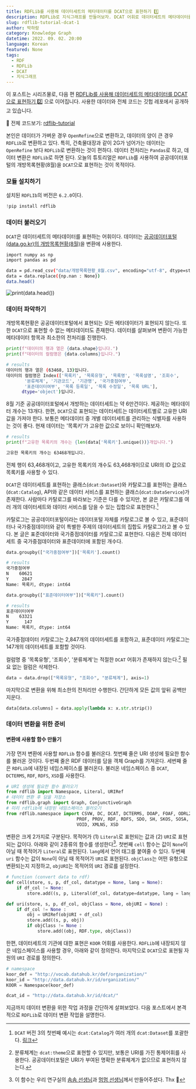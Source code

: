 ```yaml
---
title: RDFLib를 사용해 데이터세트의 메타데이터를 DCAT으로 표현하기 1️⃣
description: RDFLib로 지식그래프를 만들어보자. DCAT 어휘로 데이터세트의 메타데이터를 표현하고,
slug: rdflib-tutorial-dcat-1
author: 박하람
category: Knowledge Graph
datetime: 2022. 09. 02. 20:00
language: Korean
featured: None
tags:
  - RDF
  - RDFLib
  - DCAT
  - 지식그래프
---
```


이 포스트는 시리즈물로, 다음 편 [RDFLib를 사용해 데이터세트의 메타데이터를 DCAT으로 표현하기 2️⃣](/blog/rdflib-tutorial-dcat-2) 으로 이어집니다. 사용한 데이터와 전체 코드는 깃헙 레포에서 공개하고 있습니다.

<div class="note">

👀 전체 코드보기: [rdflib-tutorial](https://github.com/givemetarte/rdflib-tutorial)

</div>

본인은 데이터가 가벼운 경우 `OpenRefine`으로 변환하고, 데이터의 양이 큰 경우 `RDFLib`로 변환하고 있다. 특히, 건축물대장과 같이 2G가 넘어가는 데이터는 `OpenRefine` 보다 `RDFLib`로 변환하는 것이 편하다. 데이터 전처리는 `Pandas`로 하고, 데이터 변환은 `RDFLib`로 하면 된다. 오늘의 튜토리얼은 `RDFLib`를 사용하여 공공데이터포털의 개방목록현황(8월)을 `DCAT`으로 표현하는 것이 목적이다.

### 모듈 설치하기

설치된 `RDFLIb`의 버전은 `6.2.0`이다.

```py
!pip install rdflib
```

### 데이터 불러오기

`DCAT`은 데이터세트의 메타데이터를 표현하는 어휘이다. 데이터는 [공공데이터포털(data.go.kr)의 개방목록현황(8월)](https://www.data.go.kr/bbs/ntc/selectNotice.do?pageIndex=1&originId=NOTICE_0000000002737&atchFileId=FILE_000000002600373&searchCondition2=2&searchKeyword1=)을 변환에 사용한다.

```bash
import numpy as np
import pandas as pd

data = pd.read_csv("data/개방목록현황_8월.csv", encoding="utf-8", dtype=str)
data = data.replace({np.nan : None})
data.head()
```

![print(data.head())](/rdflib-tutorial-dcat/fig1.png)

### 데이터 파악하기

개방목록현황은 공공데이터포털에서 표현되는 모든 메타데이터가 표현되지 않는다. 또한 `DCAT`으로 표현할 수 없는 메타데이터도 존재한다. 데이터를 살펴보며 변환이 가능한 메타데이터 항목과 최소한의 전처리를 진행한다.

```py
print(f"데이터의 행과 열은 {data.shape}입니다.")
print(f"데이터의 컬럼명은 {data.columns}입니다.")
```

```bash
# results
데이터의 행과 열은 (63468, 13)입니다.
데이터의 컬럼명은 Index(['목록키', '목록유형', '목록명', '목록설명', '조회수',
       '분류체계', '기관코드', '기관명', '국가중점여부',
       '표준데이터여부', '목록 등록일', '목록 수정일', '목록 URL'],
      dtype='object')입니다.
```

8월 기준 공공데이터포털에서 개방하는 데이터세트는 약 6만건이다. 제공하는 메타데이터 개수는 13개다. 한편, `DCAT`으로 표현되는 데이터세트는 데이터세트별로 고유한 URI값을 가져야 한다. 보통은 메타데이터 중 개별 데이터세트를 관리하는 식별자를 사용하는 것이 좋다. 현재 데이터는 '목록키'가 고유한 값으로 보이니 확인해보자.

```py
# results
print(f"고유한 목록키의 개수는 {len(data['목록키'].unique())}개입니다.")
```

```bash
고유한 목록키의 개수는 63468개입니다.
```

전체 행이 63,468개이고, 고유한 목록키의 개수도 63,468개이므로 URI의 ID 값으로 목록키를 사용할 수 있다.

`DCAT`은 데이터세트를 표현하는 클래스(`dcat:Dataset`)와 카탈로그를 표현하는 클래스(`dcat:Catalog`), API와 같은 데이터 서비스를 표현하는 클래스(`dcat:DataService`)가 존재한다. 사람마다 카탈로그를 바라보는 기준은 다를 수 있지만, 본 글은 카탈로그를 여러 개의 데이터세트와 데이터 서비스를 담을 수 있는 집합으로 표현한다.[^1]

카탈로그는 공공데이터포털이라는 데이터포털 자체를 카탈로그로 볼 수 있고, 표준데이터나 국가중점데이터와 같이 특별한 주제의 데이터세트의 집합도 카탈로그라고 볼 수 있다. 본 글은 표준데이터와 국가중점데이터를 카탈로그로 표현한다. 다음은 전체 데이터세트 중 국가중점데이터와 표준데이터에 포함된 개수다.

```py
data.groupby(["국가중점여부"])['목록키'].count()
```

```bash
# results
국가중점여부
N    60621
Y     2847
Name: 목록키, dtype: int64
```

```py
data.groupby(["표준데이터여부"])["목록키"].count()
```

```bash
# results
표준데이터여부
N    63321
Y      147
Name: 목록키, dtype: int64
```

국가중점데이터 카탈로그는 2,847개의 데이터세트를 포함하고, 표준데이터 카탈로그는 147개의 데이터세트를 포함할 것이다.

컬럼명 중 '목록유형', '조회수', '분류체계'는 적절한 `DCAT` 어휘가 존재하지 않는다.[^2] 필요 없는 컬럼은 삭제한다.

```py
data = data.drop(["목록유형", "조회수", "분류체계"], axis=1)
```

마지막으로 변환을 위해 최소한의 전처리만 수행한다. 간단하게 모든 값의 앞뒤 공백만 지운다.

```py
data[data.columns] = data.apply(lambda x: x.str.strip())
```

### 데이터 변환을 위한 준비

#### 변환에 사용할 함수 만들기

가장 먼저 변환에 사용할 `RDFLib` 함수를 불러온다. 첫번째 줄은 URI 생성에 필요한 함수를 불러온 것이다. 두번째 줄은 RDF 데이터를 담을 객체 Graph를 가져온다. 세번째 줄은 `RDFLib`에 내장된 네임스페이스를 불러온다. 불러온 네임스페이스 중 `DCAT`, `DCTERMS`, `RDF`, `RDFS`, `XSD`를 사용한다.

```py
# URI 생성에 필요한 함수 불러오기
from rdflib import Namespace, Literal, URIRef
# 데이터 변환 후 담을 저장소
from rdflib.graph import Graph, ConjunctiveGraph
# 미리 rdflib에 내장된 네임스페이스 불러오기
from rdflib.namespace import CSVW, DC, DCAT, DCTERMS, DOAP, FOAF, ODRL2, ORG, OWL, \
                           PROF, PROV, RDF, RDFS, SDO, SH, SKOS, SOSA, SSN, TIME, \
                           VOID, XMLNS, XSD
```

변환은 크게 2가지로 구분된다. 목적어가 (1) `Literal`로 표현되는 값과 (2) `URI`로 표현되는 값이다. 아래와 같이 2종류의 함수를 생성한다[^3]. 첫번째 `cell` 함수는 값이 `None`이 아닐 때 목적어가 `Literal`로 표현된다. `lang`에서 언어 태그를 붙여줄 수 있다. 두번째 `uri` 함수는 값이 `None`이 아닐 때 목적어가 `URI`로 표현된다. `objClass`는 어떤 유형으로 변환되는지 지정하고, `objURI`는 목적어의 `URI` 경로를 설정한다.

```py
# function (convert data to rdf)
def cell(store, s, p, df_col, datatype = None, lang = None):
    if df_col != None:
        store.add((s, p, Literal(df_col, datatype=datatype, lang = lang)))

def uri(store, s, p, df_col, objClass = None, objURI = None) :
    if df_col != None :
        obj = URIRef(objURI + df_col)
        store.add((s, p, obj))
        if objClass != None :
            store.add((obj, RDF.type, objClass))
```

한편, 데이터세트의 기관에 대한 표현은 `KOOR` 어휘를 사용한다. `RDFLib`에 내장되지 않은 네임스페이스를 사용할 경우, 아래와 같이 정의한다. 마지막으로 `DCAT`으로 표현될 자원의 `URI` 경로를 정의한다.

```py
# namespace
koor_def = "http://vocab.datahub.kr/def/organization/"
koor_id = "http://data.datahub.kr/id/organization/"
KOOR = Namespace(koor_def)

dcat_id = "http://data.datahub.kr/id/dcat/"
```

지금까지 데이터 변환을 위한 작업 과정을 간단하게 살펴보았다. 다음 포스트에서 본격적으로 `RDFLib`로 데이터 변환 작업을 설명한다.

[^1]: `DCAT` 버전 3의 첫번째 예시는 `dcat:Catalog`가 여러 개의 `dcat:Dataset`를 포괄한다. [링크](https://www.w3.org/TR/vocab-dcat-3/#ex-catalog)
[^2]: 분류체계는 `dcat:theme`으로 표현할 수 있지만, 보통은 URI를 가진 통제어휘를 사용한다. 공공데이터포털은 URI가 부여된 명확한 분류체계가 없으므로 표현하지 않는다.
[^3]: 이 함수는 우리 연구실의 [솜솜 선생님](https://github.com/shinysong)과 [멈멈 선생님](https://github.com/mumbb)께서 만들어주셨다. Thx 🤍

